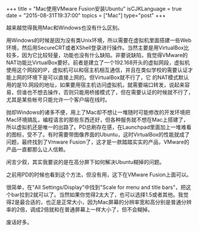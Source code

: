 +++
title  = "Mac使用VMware Fusion安装Ubuntu"
isCJKLanguage = true
date = "2015-08-31T19:37:00"
topics = ["Mac"]
type="post"
+++


越来越觉得我用Mac和Windows也没有什么区别。

用Windows的时候是因为没有类Unix环境，所以需要在虚拟机里面搭建一些Web环境，然后用SecureCRT或者XShell登录进行操作。当然主要是用VirtualBox比较多，因为它比较轻量，功能也没有什么缺陷。非要说缺陷，我觉得VMware的NAT功能比VirtualBox要好。前者是建立了一个192.168开头的虚拟网段，虚拟机使用这个网段的IP，虚拟机可以和宿主机相互通信，并且在类似学校的需要认证才能上网的环境下是可以直接上网的。但VirtualBox就不行了，它
的NAT模式默认用的是10.网段的地址，如果要用宿主机访问虚拟机，就需要端口转发，说起来容易，但谁也不想去操作，否则只能用桥接模式了，但在需要认证的时候就不行了，尤其是某些帐号只能允许一个客户端在线时。

抛却Windows的诸多不便，用上了Mac却不想让一堆随时可能修改的开发环境把Mac环境搞乱，编程语言的那些东西还好，但各种服务就不想在Mac上搭建了，所以虚拟机还是唯一的出路了。PD总刷存在感，在Launchpad里面加上一堆难看的图标，受不了。有时需要带图像界面的Ubuntu，这时VirtualBox的性能就成了问题，最终找到了Vmware Fusion了，这才是一款踏踏实实的产品，VMware的产品一直都那么让人信赖。

闲言少叙，其实我要说的是在高分屏下如何解决Ubuntu糊掉的问题。

之前用PD的时候也看到这个方法，但没有用，这下在VMware Fusion上面可以。

很简单，在"All Settings/Display"中找到"Scale for menu and title bars"，把这个bar拉到2就可以了。当然如果你觉得2太大了，也可以选择1.5或者其他。我觉得2是最合适的，也正是正常大小，因为Mac屏幕的分辨率宽和高分别是普通分辨率的2倍，调成2倍就和在普通屏幕上一样大小了，但不会糊掉。

废话好多。
